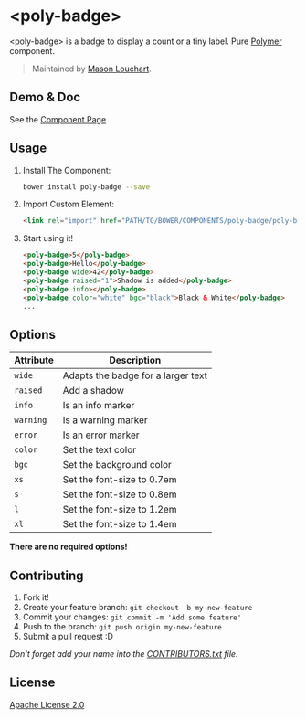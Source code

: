 &lt;poly-badge&gt;
====================

&lt;poly-badge&gt; is a badge to display a count or a tiny label. Pure
[Polymer][polymer_page] component.

> Maintained by [Mason Louchart][profile_page].

## Demo & Doc

See the [Component Page][component_page]

## Usage

1. Install The Component:

	```sh
	bower install poly-badge --save
	```

2. Import Custom Element:

	```html
	<link rel="import" href="PATH/TO/BOWER/COMPONENTS/poly-badge/poly-badge.html">
	```

3. Start using it!

	```html
	<poly-badge>5</poly-badge>
	<poly-badge>Hello</poly-badge>
	<poly-badge wide>42</poly-badge>
	<poly-badge raised="1">Shadow is added</poly-badge>
	<poly-badge info></poly-badge>
	<poly-badge color="white" bgc="black">Black & White</poly-badge>
	...
	```

## Options

Attribute | Description
----------|------------
`wide`    | Adapts the badge for a larger text
`raised`  | Add a shadow
`info`    | Is an info marker
`warning` | Is a warning marker
`error`   | Is an error marker
`color`   | Set the text color
`bgc`     | Set the background color
`xs`      | Set the font-size to 0.7em
`s`       | Set the font-size to 0.8em
`l`       | Set the font-size to 1.2em
`xl`      | Set the font-size to 1.4em

**There are no required options!**

## Contributing

1. Fork it!
2. Create your feature branch: `git checkout -b my-new-feature`
3. Commit your changes: `git commit -m 'Add some feature'`
4. Push to the branch: `git push origin my-new-feature`
5. Submit a pull request :D

_Don't forget add your name into the [CONTRIBUTORS.txt][contributors] file._

## License

[Apache License 2.0][license]

<!-- links -->
[polymer_page]: https://polymer-project.appspot.com/0.5/
[profile_page]: https://github.com/LM450N
[component_page]: http://louchart-mason.fr/poly-badge
[contributors]: https://github.com/LM450N/poly-badge/blob/master/CONTRIBUTORS.txt
[license]: http://opensource.org/licenses/Apache-2.0
